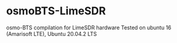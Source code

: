 # osmoBTS-LimeSDR
osmo-BTS compilation for LimeSDR hardware
Tested on ubuntu 16 (Amarisoft LTE), Ubuntu 20.04.2 LTS

